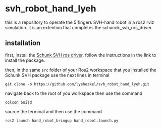 # svh_robot_hand_lyeh
this is a repository to operate the 5 fingers SVH-hand robot in a ros2 rviz simulation. it is an extention that completes the schunck_svh_ros_driver.

## installation
first, install the [Schunk SVH ros driver](https://github.com/fzi-forschungszentrum-informatik/schunk_svh_ros_driver/tree/ros2-foxy). follow the instructions in the link to install the package.

then, in the same `src` folder of your Ros2 workspace that you installed the Schunk SVH package use the next lines in terminal 
```
git clone -b https://github.com/lyehezkel/svh_robot_hand_lyeh.git
```
navigate back to the root of you workspace then use the command
```
colcon build
```
source the terminal and then use the command
```
ros2 launch hand_robot_bringup hand_robot.launch.py
```
